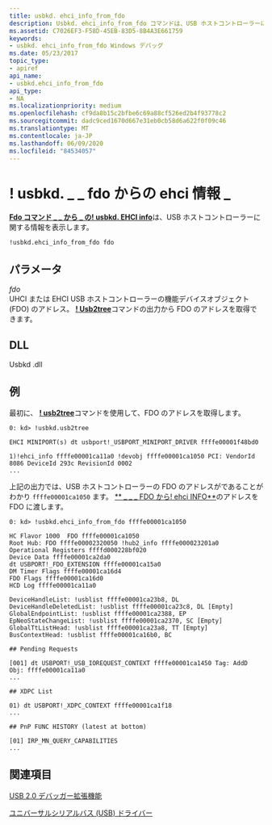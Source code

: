 ```yaml
---
title: usbkd. ehci_info_from_fdo
description: Usbkd. ehci_info_from_fdo コマンドは、USB ホストコントローラーに関する情報を表示します。
ms.assetid: C7026EF3-F58D-45EB-83D5-8B4A3E661759
keywords:
- usbkd. ehci_info_from_fdo Windows デバッグ
ms.date: 05/23/2017
topic_type:
- apiref
api_name:
- usbkd.ehci_info_from_fdo
api_type:
- NA
ms.localizationpriority: medium
ms.openlocfilehash: cf9da8b15c2bfbe6c69a88cf526ed2b4f93778c2
ms.sourcegitcommit: dadc9ced1670d667e31eb0cb58d6a622f0f09c46
ms.translationtype: MT
ms.contentlocale: ja-JP
ms.lasthandoff: 06/09/2020
ms.locfileid: "84534057"
---
```

# <a name="usbkdehci_info_from_fdo"></a>! usbkd. \_ \_ fdo からの ehci 情報 \_


[**Fdo コマンド \_ \_ から \_ の! usbkd. EHCI info**](-usbkd-ehci-info-from-fdo.md)は、USB ホストコントローラーに関する情報を表示します。

```dbgcmd
!usbkd.ehci_info_from_fdo fdo
```

## <a name="span-idddk__devobj_dbgspanspan-idddk__devobj_dbgspanparameters"></a><span id="ddk__devobj_dbg"></span><span id="DDK__DEVOBJ_DBG"></span>パラメータ


<span id="_______fdo______"></span><span id="_______FDO______"></span>*fdo*   
UHCI または EHCI USB ホストコントローラーの機能デバイスオブジェクト (FDO) のアドレス。 [**! Usb2tree**](-usbkd-usb2tree.md)コマンドの出力から FDO のアドレスを取得できます。

## <a name="span-iddllspanspan-iddllspandll"></a><span id="DLL"></span><span id="dll"></span>DLL


Usbkd .dll

<a name="examples"></a>例
--------

最初に、 [**! usb2tree**](-usbkd-usb2tree.md)コマンドを使用して、FDO のアドレスを取得します。

```dbgcmd
0: kd> !usbkd.usb2tree

EHCI MINIPORT(s) dt usbport!_USBPORT_MINIPORT_DRIVER ffffe00001f48bd0

1)!ehci_info ffffe00001ca11a0 !devobj ffffe00001ca1050 PCI: VendorId 8086 DeviceId 293c RevisionId 0002 
...
```

上記の出力では、USB ホストコントローラーの FDO のアドレスがであることがわかり `ffffe00001ca1050` ます。 [** \_ \_ \_ FDO から! ehci INFO**](-usbkd-ehci-info-from-fdo.md)のアドレスを FDO に渡します。

```dbgcmd
0: kd> !usbkd.ehci_info_from_fdo ffffe00001ca1050

HC Flavor 1000  FDO ffffe00001ca1050
Root Hub: FDO ffffe00002320050 !hub2_info ffffe000023201a0
Operational Registers ffffd000228bf020
Device Data ffffe00001ca2da0
dt USBPORT!_FDO_EXTENSION ffffe00001ca15a0
DM Timer Flags ffffe00001ca16d4
FDO Flags ffffe00001ca16d0
HCD Log ffffe00001ca11a0

DeviceHandleList: !usblist ffffe00001ca23b8, DL 
DeviceHandleDeletedList: !usblist ffffe00001ca23c8, DL [Empty]
GlobalEndpointList: !usblist ffffe00001ca2388, EP 
EpNeoStateChangeList: !usblist ffffe00001ca2370, SC [Empty]
GlobalTtListHead: !usblist ffffe00001ca23a8, TT [Empty]
BusContextHead: !usblist ffffe00001ca16b0, BC 

## Pending Requests

[001] dt USBPORT!_USB_IOREQUEST_CONTEXT ffffe00001ca1450 Tag: AddD Obj: ffffe00001ca11a0
...

## XDPC List

01) dt USBPORT!_XDPC_CONTEXT ffffe00001ca1f18
...

## PnP FUNC HISTORY (latest at bottom)

[01] IRP_MN_QUERY_CAPABILITIES
...
```

## <a name="span-idsee_alsospansee-also"></a><span id="see_also"></span>関連項目


[USB 2.0 デバッガー拡張機能](usb-2-0-extensions.md)

[ユニバーサルシリアルバス (USB) ドライバー](https://docs.microsoft.com/windows-hardware/drivers/usbcon/)

 

 






